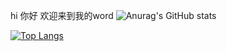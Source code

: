 hi 你好
欢迎来到我的word
![Anurag's GitHub stats](https://github-readme-stats.vercel.app/api?username=Dear-Fantasy=true&theme=radical)

[![Top Langs](https://github-readme-stats.vercel.app/api/top-langs/?username=username=Dear-Fantasy=8)](https://github.com/username=Dear-Fantasy)
